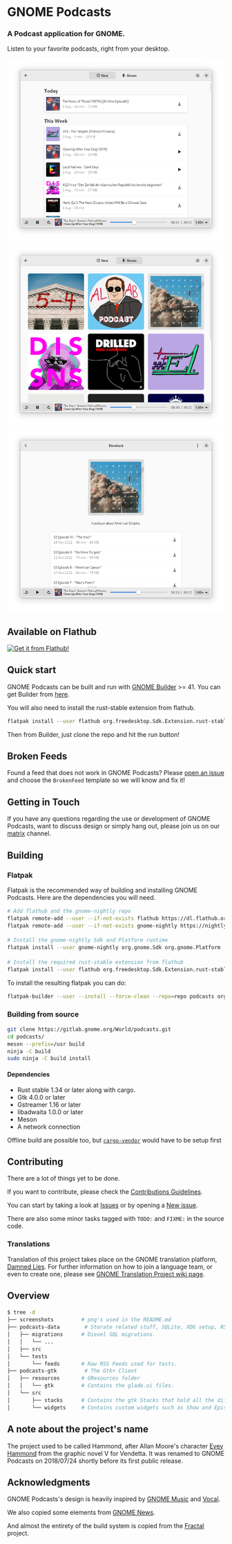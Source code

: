 # GNOME Podcasts

### A Podcast application for GNOME.
Listen to your favorite podcasts, right from your desktop.

![Episodes view](./screenshots/home_view.png)
![Shows view](./screenshots/shows_view.png)
![Show widget](./screenshots/show_widget.png)

## Available on Flathub

[![Get it from Flathub!](https://flathub.org/assets/badges/flathub-badge-en.svg)](https://flathub.org/apps/details/org.gnome.Podcasts)

## Quick start

GNOME Podcasts can be built and run with [GNOME Builder][builder] >= 41.
You can get Builder from [here][get_builder].

You will also need to install the rust-stable extension from flathub.

```sh
flatpak install --user flathub org.freedesktop.Sdk.Extension.rust-stable//21.08
```

Then from Builder, just clone the repo and hit the run button!

## Broken Feeds

Found a feed that does not work in GNOME Podcasts?
Please [open an issue][new_issue] and choose the `BrokenFeed` template so we will know and fix it!

## Getting in Touch

If you have any questions regarding the use or development of GNOME Podcasts,
want to discuss design or simply hang out, please join us on our [matrix][matrix] channel.

## Building

### Flatpak

Flatpak is the recommended way of building and installing GNOME Podcasts.
Here are the dependencies you will need.

```sh
# Add flathub and the gnome-nightly repo
flatpak remote-add --user --if-not-exists flathub https://dl.flathub.org/repo/flathub.flatpakrepo
flatpak remote-add --user --if-not-exists gnome-nightly https://nightly.gnome.org/gnome-nightly.flatpakrepo

# Install the gnome-nightly Sdk and Platform runtime
flatpak install --user gnome-nightly org.gnome.Sdk org.gnome.Platform

# Install the required rust-stable extension from flathub
flatpak install --user flathub org.freedesktop.Sdk.Extension.rust-stable//20.08
```

To install the resulting flatpak you can do:

```bash
flatpak-builder --user --install --force-clean --repo=repo podcasts org.gnome.Podcasts.Devel.json
```

### Building from source

```sh
git clone https://gitlab.gnome.org/World/podcasts.git
cd podcasts/
meson --prefix=/usr build
ninja -C build
sudo ninja -C build install
```

#### Dependencies

* Rust stable 1.34 or later along with cargo.
* Gtk 4.0.0 or later
* Gstreamer 1.16 or later
* libadwaita 1.0.0 or later
* Meson
* A network connection

Offline build are possible too, but [`cargo-vendor`][vendor] would have to be setup first

## Contributing

There are a lot of things yet to be done.

If you want to contribute, please check the [Contributions Guidelines][contribution-guidelines].

You can start by taking a look at [Issues][issues] or by opening a [New issue][new_issue].

There are also some minor tasks tagged with `TODO:` and `FIXME:` in the source code.

[contribution-guidelines]: https://gitlab.gnome.org/World/podcasts/blob/master/CONTRIBUTING.md

### Translations

Translation of this project takes place on the GNOME translation platform,
[Damned Lies](https://l10n.gnome.org/module/podcasts). For further
information on how to join a language team, or even to create one, please see
[GNOME Translation Project wiki page](https://wiki.gnome.org/TranslationProject).


## Overview

```sh
$ tree -d
├── screenshots         # png's used in the README.md
├── podcasts-data        # Storate related stuff, SQLite, XDG setup, RSS Parser.
│   ├── migrations      # Diesel SQL migrations.
│   │   └── ...
│   ├── src
│   └── tests
│       └── feeds       # Raw RSS Feeds used for tests.
├── podcasts-gtk         # The Gtk+ Client
│   ├── resources       # GResources folder
│   │   └── gtk         # Contains the glade.ui files.
│   └── src
│       ├── stacks      # Contains the gtk Stacks that hold all the different views.
│       └── widgets     # Contains custom widgets such as Show and Episode.
```

## A note about the project's name

The project used to be called Hammond, after Allan Moore's character [Evey Hammond][hammond] from the graphic novel V for Vendetta.
It was renamed to GNOME Podcasts on 2018/07/24 shortly before its first public release.

## Acknowledgments

GNOME Podcasts's design is heavily inspired by [GNOME Music][music] and [Vocal][vocal].

We also copied some elements from [GNOME News][news].

And almost the entirety of the build system is copied from the [Fractal][fractal] project.

[vendor]: https://doc.rust-lang.org/cargo/commands/cargo-vendor.html
[matrix]: https://matrix.to/#/#podcasts:gnome.org
[flatpak_setup]: https://flatpak.org/setup/
[music]: https://wiki.gnome.org/Design/Apps/Music
[vocal]: http://vocalproject.net/
[news]: https://wiki.gnome.org/Design/Apps/Potential/News
[fractal]: https://gitlab.gnome.org/World/fractal
[hammond]: https://en.wikipedia.org/wiki/Evey_Hammond
[issues]: https://gitlab.gnome.org/World/podcasts/issues
[new_issue]: https://gitlab.gnome.org/World/podcasts/issues/new
[builder]: https://wiki.gnome.org/Apps/Builder
[get_builder]: https://wiki.gnome.org/Apps/Builder/Downloads
